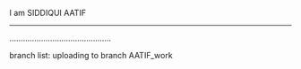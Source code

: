 I am SIDDIQUI AATIF
*******************************
.............................................

branch list: uploading to branch AATIF_work
